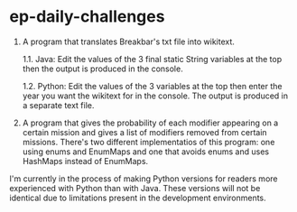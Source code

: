 # ep-daily-challenges
1) A program that translates Breakbar's txt file into wikitext.

    1.1. Java: Edit the values of the 3 final static String variables at the top then the output is produced in the console.

    1.2. Python: Edit the values of the 3 variables at the top then enter the year you want the wikitext for in the console. The output is produced in a separate text file.

2) A program that gives the probability of each modifier appearing on a certain mission and gives a list of modifiers removed from certain missions. There's two different implementatios of this program: one using enums and EnumMaps and one that avoids enums and uses HashMaps instead of EnumMaps.

I'm currently in the process of making Python versions for readers more experienced with Python than with Java. These versions will not be identical due to limitations present in the development environments.
